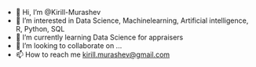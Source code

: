- 👋 Hi, I’m @Kirill-Murashev
- 👀 I’m interested in Data Science, Machinelearning, Artificial intelligence, R, Python, SQL
- 🌱 I’m currently learning Data Science for appraisers
- 💞️ I’m looking to collaborate on ...
- 📫 How to reach me kirill.murashev@gmail.com

<!---
Kirill-Murashev/Kirill-Murashev is a ✨ special ✨ repository because its `README.md` (this file) appears on your GitHub profile.
You can click the Preview link to take a look at your changes.
--->
